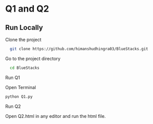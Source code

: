 
# Q1 and Q2





## Run Locally

Clone the project

```bash
  git clone https://github.com/himanshudhingra03/BlueStacks.git

```

Go to the project directory

```bash
  cd BlueStacks
```
Run Q1 

Open Terminal 
```bash 
python Q1.py 
```

Run Q2 

Open Q2.html in any editor and run the html file.
